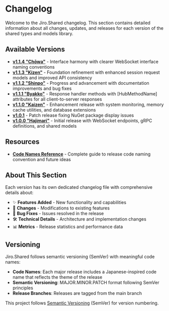 # Changelog

Welcome to the Jiro.Shared changelog. This section contains detailed information about all changes, updates, and releases for each version of the shared types and models library.

## Available Versions

<!-- Newest first -->
- **[v1.1.4 "Chōwa"](v1.1.4.md)** - Interface harmony with clearer WebSocket interface naming conventions
- **[v1.1.3 "Kizen"](v1.1.3.md)** - Foundation refinement with enhanced session request models and improved API consistency
- **[v1.1.2 "Shinpo"](v1.1.2.md)** - Progress and advancement with documentation improvements and bug fixes
- **[v1.1.1 "Byakko"](v1.1.1.md)** - Response handler methods with [HubMethodName] attributes for all client-to-server responses
- **[v1.1.0 "Kaizen"](v1.1.0.md)** - Enhancement release with system monitoring, memory cache utilities, and database extensions
- **[v1.0.1](v1.0.1.md)** - Patch release fixing NuGet package display issues
- **[v1.0.0 "Hajimari"](v1.0.0.md)** - Initial release with WebSocket endpoints, gRPC definitions, and shared models

## Resources

- **[Code Names Reference](code-names.md)** - Complete guide to release code naming convention and future ideas

## About This Section

Each version has its own dedicated changelog file with comprehensive details about:

- ✨ **Features Added** - New functionality and capabilities
- 🔄 **Changes** - Modifications to existing features
- 🐛 **Bug Fixes** - Issues resolved in the release
- 🛠️ **Technical Details** - Architecture and implementation changes
- 📊 **Metrics** - Release statistics and performance data

## Versioning

Jiro.Shared follows semantic versioning (SemVer) with meaningful code names:

- **Code Names**: Each major release includes a Japanese-inspired code name that reflects the theme of the release
- **Semantic Versioning**: MAJOR.MINOR.PATCH format following SemVer principles
- **Release Branches**: Releases are tagged from the main branch

This project follows [Semantic Versioning](https://semver.org/spec/v2.0.0.html) (SemVer) for version numbering.
